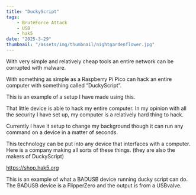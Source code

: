 ```yaml
---
title: "DuckyScript"
tags:
    - BruteForce Attack
    - USB
    - hak5
date: "2025-3-29"
thumbnail: "/assets/img/thumbnail/nightgardenflower.jpg"
---
```


WIth very simple and relatively cheap tools an entire network can be corrupted with malware. 

With something as simple as a Raspberry Pi Pico can hack an entire computer with something called “DuckyScript”.

This is an example of a setup I have made using this. 



That little device is able to hack my entire computer. In my opinion with all the security I have set up, my computer is a relatively hard thing to hack. 

Currently I have it setup to change my background though it can run any command on a device in a matter of seconds.

This technology can be put into any device that interfaces with a computer. Here is a company making all sorts of these things. (they are also the makers of DuckyScript) 

https://shop.hak5.org 


This is an example of what a BADUSB device running ducky script can do. The BADUSB device is a FlipperZero and the output is from a USBvalve.

<script src="https://asciinema.org/a/NWfC9Mvzzpj3eZfsC7s5Dz1sJ.js" id="asciicast-NWfC9Mvzzpj3eZfsC7s5Dz1sJ" async="true"></script>
